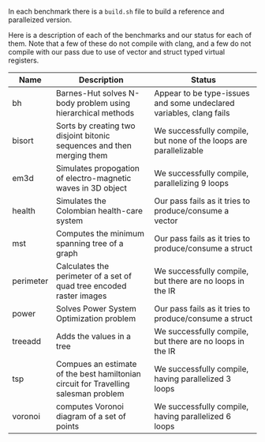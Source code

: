 In each benchmark there is a `build.sh` file to build a reference and
paralleized version.

Here is a description of each of the benchmarks and our status for each of them. 
Note that a few of these do not compile with clang, and a few do not compile
with our pass due to use of vector and struct typed virtual registers.

| Name | Description |	Status |
| ------------- | ------------- | ------------- | 
| bh  | Barnes-Hut solves N-body problem using hierarchical methods | Appear to be type-issues and some undeclared variables, clang fails |
| bisort  | Sorts by creating two disjoint bitonic sequences and then merging them | We successfully compile, but none of the loops are parallelizable |
| em3d | Simulates propogation of electro-magnetic waves in 3D object | We successfully compile, parallelizing 9 loops |
| health | Simulates the Colombian health-care system | Our pass fails as it tries to produce/consume a vector |
| mst | Computes the minimum spanning tree of a graph | Our pass fails as it tries to produce/consume a struct |
| perimeter | Calculates the perimeter of a set of quad tree encoded raster images | We successfully compile, but there are no loops in the IR |
| power | Solves Power System Optimization problem | Our pass fails as it tries to produce/consume a struct |
| treeadd | Adds the values in a tree | We successfully compile, but there are no loops in the IR |
| tsp | Compues an estimate of the best hamiltonian circuit for Travelling salesman problem | We successfully compile, having parallelized 3 loops| 
| voronoi | computes Voronoi diagram of a set of points |  We successfully compile, having parallelized 6 loops |


